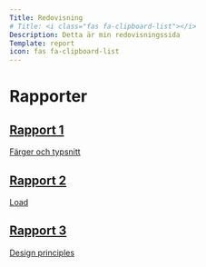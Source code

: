 ```yaml
---
Title: Redovisning
# Title: <i class="fas fa-clipboard-list"></i>
Description: Detta är min redovisningssida
Template: report
icon: fas fa-clipboard-list
---
```


Rapporter <i class="fas fa-clipboard-list"></i>
======================

<div class="kmom-box">
    <a href="analysis/01_colors">
        <h2>Rapport 1</h2>
        <p>Färger och typsnitt</p>
    </a>
</div>

<div class="kmom-box">
    <a href="analysis/02_load">
        <h2>Rapport 2</h2>
        <p>Load</p>
    </a>
</div>

<div class="kmom-box">
    <a href="analysis/03_design_principles">
        <h2>Rapport 3</h2>
        <p>Design principles</p>
    </a>
</div>
